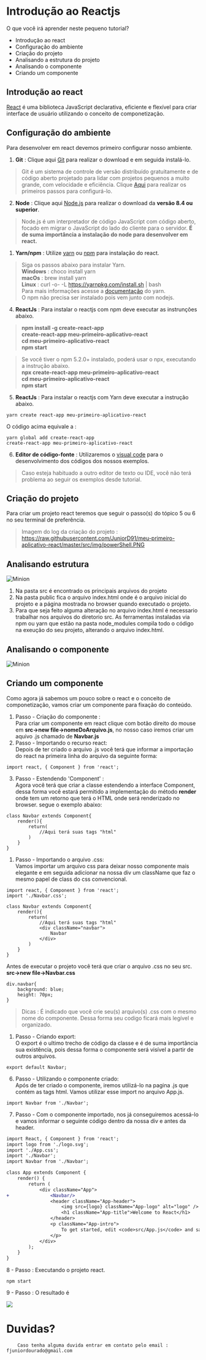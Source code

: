 # Introdução ao Reactjs

O que você irá aprender neste pequeno tutorial?

* Introdução ao react
* Configuração do ambiente
* Criação do projeto
* Analisando a estrutura do projeto
* Analisando o componente
* Criando um componente

## Introdução ao react

[React](https://reactjs.org/) é uma biblioteca JavaScript declarativa, eficiente e flexível para criar interface de usuário utilizando o conceito de componetização.

## Configuração do ambiente

Para desenvolver em react devemos primeiro configurar nosso ambiente. 
1. **Git**  : Clique aqui [Git](https://git-scm.com/) para realizar o download e em seguida instalá-lo.
> Git é um sistema de controle de versão distribuído gratuitamente e de código aberto projetado para lidar com projetos pequenos a muito grande, com velocidade e eficiência. Clique [Aqui](https://git-scm.com/book/pt-br/v1/Primeiros-passos-Configuração-Inicial-do-Git) para realizar os primeiros passos para configurá-lo.
2. **Node** : Clique aqui [Node.js](https://nodejs.org/en/) para realizar o download da **versão 8.4 ou superior**.
>Node.js é um interpretador de código JavaScript com código aberto, focado em migrar o JavaScript do lado do cliente para o servidor. **É de suma importância a instalação do node para desenvolver em react.**
1. **Yarn/npm** : Utilize [yarn](https://yarnpkg.com/pt-BR/docs/install#windows-stable) ou [npm](https://docs.npmjs.com/) para instalação do react.<br>

> Siga os passos abaixo para instalar Yarn.
> </br>**Windows** :  choco install yarn 
> </br>**macOs** : brew install yarn
> </br>**Linux** : curl -o- -L https://yarnpkg.com/install.sh | bash
> </br>Para mais informações acesse a [documentação](https://yarnpkg.com/pt-BR/docs/install#windows-stable) do yarn.
> </br>O npm não precisa ser instalado pois vem junto com nodejs.
4. **ReactJs** : Para instalar o reactjs com npm deve executar as instrunções abaixo.</br>
> **npm install -g  create-react-app**
> </br>**create-react-app meu-primeiro-aplicativo-react**
> </br>**cd meu-primeiro-aplicativo-react**
> </br>**npm start**

>Se você tiver o npm 5.2.0+ instalado, poderá usar o npx, executando a instrução abaixo.
></br>**npx create-react-app meu-primeiro-aplicativo-react** 
></br>**cd meu-primeiro-aplicativo-react**
> </br>**npm start**</br>
> 
5. **ReactJs** : Para instalar o reactjs com Yarn deve executar a instrução abaixo.

```
yarn create react-app meu-primeiro-aplicativo-react
```
O código acima equivale a  :</br>
```
yarn global add create-react-app 
create-react-app meu-primeiro-aplicativo-react
```
6. **Editor de código-fonte** : Utilizaremos o [visual code](https://code.visualstudio.com/download) para o desenvolvimento dos códigos dos nossos exemplos.
>Caso esteja  habituado a outro editor de texto ou IDE, você não terá problema ao seguir os exemplos desde tutorial.

## Criação do projeto
Para criar um projeto react teremos que seguir o passo(s) do tópico 5 ou 6 no seu terminal de preferência.
> Imagem do log da criação do projeto : https://raw.githubusercontent.com/JuniorD91/meu-primeiro-aplicativo-react/master/src/img/powerShell.PNG
 
## Analisando estrutura
![Minion](https://raw.githubusercontent.com/JuniorD91/meu-primeiro-aplicativo-react/master/src/img/meu-primeiro-aplicativo-react.PNG)

1. Na pasta src é encontrado os principais arquivos do projeto
2. Na pasta public fica o arquivo index.html onde é o arquivo inicial do projeto e a página mostrada no browser quando executado o projeto.
3. Para que seja feito alguma alteração no arquivo index.html é necessario trabalhar nos arquivos do diretorio src. As ferramentas instaladas via npm ou yarn que estão na pasta node_modules compila todo o código na exeução do seu projeto, alterando o arquivo index.html.

## Analisando o componente
![Minion](https://raw.githubusercontent.com/JuniorD91/meu-primeiro-aplicativo-react/master/src/img/componente.PNG)

## Criando um componente
Como agora já sabemos um pouco sobre o react e o conceito de componetização, vamos criar um componente para fixação do conteúdo.
1. Passo - Criação do componente : </br>
Para criar um componente em react clique com botão direito do mouse em **src->new file->nomeDoArquivo.js**, no nosso caso iremos criar um aquivo .js chamado de **Navbar.js**
1. Passo - Importando o recurso react: </br>
Depois de ter criado o arquivo .js você terá que informar a importação do react na primeira linha do arquivo da seguinte forma:
```
import react, { Component } from 'react';
```
3. Passo - Estendendo 'Component' :</br> Agora você terá que criar a classe estendendo a interface Component, dessa forma você estará permitido a implementação do método **render**  onde tem um retorno que terá o HTML onde será renderizado no browser. segue o exemplo abaixo:
```
class Navbar extends Component{
    render(){
        return(
            //Aqui terá suas tags "html"
        )
    }
}
```
1. Passo - Importando o arquivo .css:</br>Vamos importar um arquivo css para deixar nosso componente mais elegante e em seguida adicionar na nossa div um className que faz o mesmo papel de class do css convencional.
```
import react, { Component } from 'react';
import './Navbar.css';

class Navbar extends Component{
    render(){
        return(
            //Aqui terá suas tags "html"
            <div className="navbar">
                Navbar
            </div>
        )
    }
}
```
Antes de executar o projeto você terá que criar o arquivo .css no seu src. </br>**src->new file->Navbar.css**
```
div.navbar{
    background: blue;
    height: 70px;
}
```
>Dicas : É indicado que você crie seu(s) arquivo(s) .css com o mesmo nome do componente. Dessa forma seu codigo ficará mais legível e organizado.

1. Passo - Criando export:</br> O export é o ultimo trecho de código da classe e é de suma importância sua existência, pois dessa forma o componente será visível a partir de outros arquivos.
```
export default Navbar;
```
6. Passo - Utilizando o componente criado: </br>Após de ter criado o componente, iremos utilizá-lo na pagina .js que contém as tags html. Vamos utilizar esse import no arquivo App.js. 
```
import Navbar from './Navbar';
```
7. Passo  - Com o componente importado, nos já conseguiremos acessá-lo e vamos informar o seguinte código dentro da nossa div e antes da header.

```diff
import React, { Component } from 'react';
import logo from './logo.svg';
import './App.css';
import './Navbar';
import Navbar from './Navbar';

class App extends Component {
    render() {
        return (
            <div className="App">
+               <Navbar/>
                <header className="App-header">
                    <img src={logo} className="App-logo" alt="logo" />
                    <h1 className="App-title">Welcome to React</h1>
                </header>
                <p className="App-intro">
                    To get started, edit <code>src/App.js</code> and save to reload.
                </p>
            </div>
        );
    }
}
```



8 - Passo : Executando o projeto react.
```
npm start
```
9 - Passo : O resultado é

![](https://raw.githubusercontent.com/JuniorD91/meu-primeiro-aplicativo-react/master/src/img/Capturar.PNG)

# Duvidas?
```
    Caso tenha alguma duvida entrar em contato pelo email : fjuniordourado@gmail.com 
```

